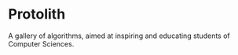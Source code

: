 # Protolith
A gallery of algorithms, aimed at inspiring and educating students of Computer Sciences. 
